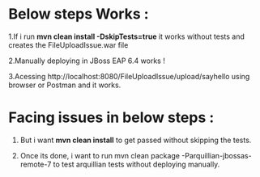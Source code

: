 # Below steps Works :
1.If i run **mvn clean install -DskipTests=true** it works without tests and creates the FileUploadIssue.war file

2.Manually deploying in JBoss EAP 6.4 works !

3.Acessing http://localhost:8080/FileUploadIssue/upload/sayhello using browser or Postman and it works.

# Facing issues in below steps :

1. But i want **mvn clean install** to get passed without skipping the tests.

2. Once its done, i want to run mvn clean package -Parquillian-jbossas-remote-7 to test arquillian tests without deploying manually.
